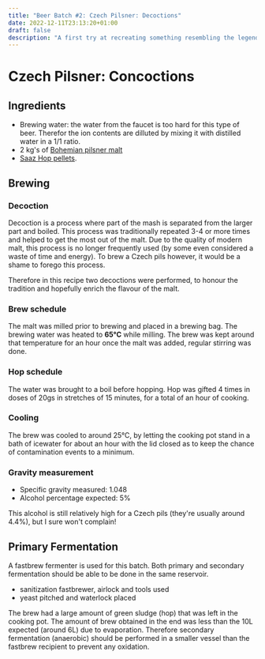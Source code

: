 ```yaml
---
title: "Beer Batch #2: Czech Pilsner: Decoctions"
date: 2022-12-11T23:13:20+01:00
draft: false
description: "A first try at recreating something resembling the legendary pils."
---
```


# Czech Pilsner: Concoctions

## Ingredients

- Brewing water: the water from the faucet is too hard for this type of beer. Therefor the ion contents are dilluted by mixing it with distilled water in a 1/1 ratio.
- 2 kg's of [Bohemian pilsner malt](https://brouwland.com/nl/mout/2043-bohemian-pilsner-mout-weyermann-3-5-ebc-5-kg.html)
- [Saaz Hop pellets](https://brouwland.com/nl/hop/19623-hopkorrels-saaz-100-g-de.html).

## Brewing

### Decoction

Decoction is a process where part of the mash is separated from the larger part and boiled. 
This process was traditionally repeated 3-4 or more times and helped to get the most out of the malt. 
Due to the quality of modern malt, this process is no longer frequently used (by some even considered a waste of time and energy). 
To brew a Czech pils however, it would be a shame to forego this process.

Therefore in this recipe two decoctions were performed, to honour the tradition and hopefully enrich the flavour of the malt. 

### Brew schedule

The malt was milled prior to brewing and placed in a brewing bag. The brewing water was heated to **65°C** while milling. The brew was kept around that temperature for an hour once the malt was added, regular stirring was done.

### Hop schedule

The water was brought to a boil before hopping.
Hop was gifted 4 times in doses of 20gs in stretches of 15 minutes, for a total of an hour of cooking.

### Cooling

The brew was cooled to around 25°C, by letting the cooking pot stand in a bath of icewater for about an hour with the lid closed as to keep the chance of contamination events to a minimum.

### Gravity measurement

- Specific gravity measured: 1.048
- Alcohol percentage expected: 5% 

This alcohol is still relatively high for a Czech pils (they're usually around 4.4%), but I sure won't complain!

## Primary Fermentation

A fastbrew fermenter is used for this batch. Both primary and secondary fermentation should be able to be done in the same reservoir.

- sanitization fastbrewer, airlock and tools used
- yeast pitched and waterlock placed

The brew had a large amount of green sludge (hop) that was left in the cooking pot. The amount of brew obtained in the end was less than the 10L expected (around 6L) due to evaporation.
Therefore secondary fermentation (anaerobic) should be performed in a smaller vessel than the fastbrew recipient to prevent any oxidation.

<!--
## Bottling

- Specifig gravity measured:

- sanitization pump and bottles
- priming sugar added (30g brown sugar) for carbonization
- bottles filled by faucet from fastbrew, with minimal headspace
- bottles were left for at least a week before carbonization was adequate

 ## Taste


## Recommendations future

- Use bags for the hops to prevent sludge formation.
- Create larger amount of brew, taking evaporation into account.
- Find alternative way to cool down brew.

-->
